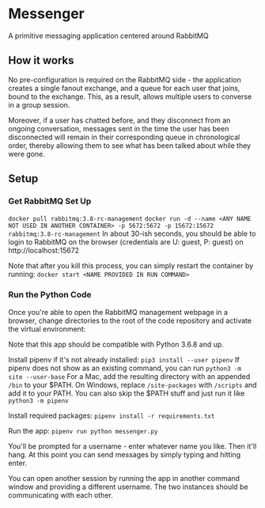 # Messenger
A primitive messaging application centered around RabbitMQ

## How it works
No pre-configuration is required on the RabbitMQ side - the application creates a single fanout exchange, and a queue for each user that joins, bound to the exchange. This, as a result, allows multiple users to converse in a group session.

Moreover, if a user has chatted before, and they disconnect from an ongoing conversation, messages sent in the time the user has been disconnected will remain in their corresponding queue in chronological order, thereby allowing them to see what has been talked about while they were gone.

## Setup
### Get RabbitMQ Set Up
```docker pull rabbitmq:3.8-rc-management```
```docker run -d --name <ANY NAME NOT USED IN ANOTHER CONTAINER> -p 5672:5672 -p 15672:15672 rabbitmq:3.8-rc-management```
In about 30-ish seconds, you should be able to login to RabbitMQ on the browser (credentials are U: guest, P: guest) on http://localhost:15672

Note that after you kill this process, you can simply restart the container by running:
```docker start <NAME PROVIDED IN RUN COMMAND>```

### Run the Python Code
Once you're able to open the RabbitMQ management webpage in a browser, change directories to the root of the code repository and activate the virtual environment:

Note that this app should be compatible with Python 3.6.8 and up.

Install pipenv if it's not already installed:
```pip3 install --user pipenv```
If pipenv does not show as an existing command, you can run ```python3 -m site --user-base```
For a Mac, add the resulting directory with an appended ```/bin``` to your $PATH.
On Windows, replace ```/site-packages``` with ```/scripts``` and add it to your PATH.
You can also skip the $PATH stuff and just run it like ```python3 -m pipenv```

Install required packages:
```pipenv install -r requirements.txt```

Run the app:
```pipenv run python messenger.py```

You'll be prompted for a username - enter whatever name you like. Then it'll hang. At this point you can send messages by simply typing and hitting enter.

You can open another session by running the app in another command window and providing a different username. The two instances should be communicating with each other.